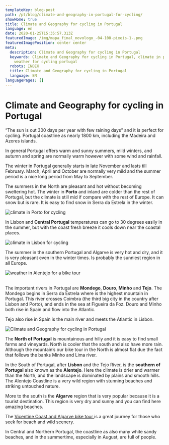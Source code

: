 ```yaml
---
templateKey: blog-post
path: /pt/blog/climate-and-geography-in-portugal-for-cycling/
showHome: true
title: Climate and Geography for cycling in Portugal
language: en
date: 2020-01-25T15:35:57.313Z
featuredImage: /img/mapa_final_novologo_-04-100-pixeis-1-.png
featuredImagePosition: center center
meta:
  description: Climate and Geography for cycling in Portugal
  keywords: Climate and Geography for cycling in Portugal, climate in portugal,
    weather for cycling portugal
  robots: INDEX
  title: Climate and Geography for cycling in Portugal
  language: EN
languagePages: []
---
```

# Climate and Geography for cycling in Portugal

“The sun is out 300 days per year with few raining days” and it is perfect for cycling. Portugal coastline as nearly 1800 km, including the Madeira and Azores islands. 

In general Portugal offers warm and sunny summers, mild winters, and autumn and spring are normally warm however with some wind and rainfall.

The winter in Portugal generally starts in late November and lasts till February. March, April and October are normally very mild and the summer period is a nice long period from May to September.

The summers in the North are pleasant and hot without becoming sweltering hot. The winter in **Porto** and inland are colder than the rest of Portugal, but the climate is still mid if compare with the rest of Europe. It can snow but is rare. It is easy to find snow in Serra da Estrela in the winter.

![climate in Porto for cycling](/img/average-temperature-portugal-porto.png "weather in Porto for cycling")

In Lisbon and **Central Portugal** temperatures can go to 30 degrees easily in the summer, but with the coast fresh breeze it cools down near the coastal places.

![climate in Lisbon for cycling](/img/average-temperature-portugal-lisbon.png "weather in lisbon for a bike tour")

The summer in the southern Portugal and Algarve is very hot and dry, and it is very pleasant even in the winter times. Is probably the sunniest region in all Europe.

![weather in Alentejo for a bike tour](/img/average-temperature-portugal-vila-nova-de-milfontes.png "weather in Alentejo for a bike tour")

\
The important rivers in Portugal are **Mondego**, **Douro**, **Minho** and **Tejo**. The Mondego begins in Serra da Estrela where is the highest mountain in Portugal. This river crosses Coimbra (the third big city in the country after Lisbon and Porto), and ends in the sea at Figueira da Foz. Douro and Minho both rise in Spain and flow into the Atlantic. 

Tejo also rise in Spain is the main river and meets the Atlantic in Lisbon.

![Climate and Geography for cycling in Portugal](/img/mapa_final_novologo_-04-100-pixeis-1-.png "Climate and Geography for cycling in Portugal")

The **North of Portugal** is mountainous and hilly and it is easy to find small farms and vineyards. North is cooler that the south and also have more rain. Although the mountain’s our bike tour in the North is almost flat due the fact that follows the banks Minho and Lima river. 

In the South of Portugal, after **Lisbon** and the Tejo River, is the **southern of Portugal** also known as the **Alentejo**. Here the climate is drier and warmer than the North, and the landscape is dominated by plains and smooth hills. The Alentejo Coastline is a very wild region with stunning beaches and striking untouched nature. 

More to the south is the **Algarve** region that is very popular because it is a tourist destination. This region is very dry and sunny and you can find here amazing beaches.

The [Vicentine Coast and Algarve bike tour ](https://topbiketoursportugal.com/south-portugal-biketour/)is a great journey for those who seek for beach and wild scenery.

In Central and Northern Portugal, the coastline as also many white sandy beaches, and in the summertime, especially in August, are full of people.